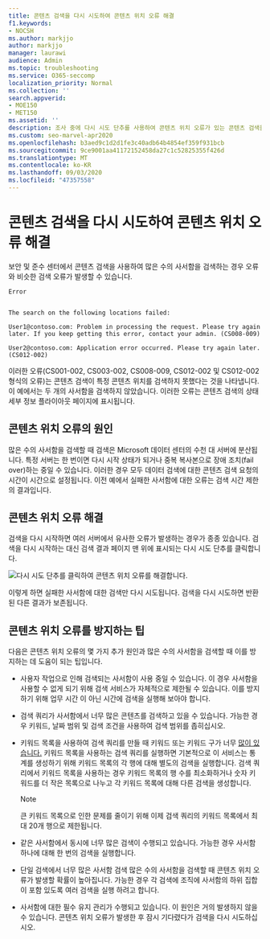 ```yaml
---
title: 콘텐츠 검색을 다시 시도하여 콘텐츠 위치 오류 해결
f1.keywords:
- NOCSH
ms.author: markjjo
author: markjjo
manager: laurawi
audience: Admin
ms.topic: troubleshooting
ms.service: O365-seccomp
localization_priority: Normal
ms.collection: ''
search.appverid:
- MOE150
- MET150
ms.assetid: ''
description: 조사 중에 다시 시도 단추를 사용하여 콘텐츠 위치 오류가 있는 콘텐츠 검색을 해결할 수 있습니다.
ms.custom: seo-marvel-apr2020
ms.openlocfilehash: b3aed9c1d2d1fe3c40adb64b4854ef359f931bcb
ms.sourcegitcommit: 9ce9001aa41172152458da27c1c52825355f426d
ms.translationtype: MT
ms.contentlocale: ko-KR
ms.lasthandoff: 09/03/2020
ms.locfileid: "47357558"
---
```

# <a name="retry-a-content-search-to-resolve-a-content-location-error"></a>콘텐츠 검색을 다시 시도하여 콘텐츠 위치 오류 해결

보안 및 준수 센터에서 콘텐츠 검색을 사용하여 많은 수의 사서함을 검색하는 경우 오류와 비슷한 검색 오류가 발생할 수 있습니다.

```text
Error


The search on the following locations failed:

User1@contoso.com: Problem in processing the request. Please try again later. If you keep getting this error, contact your admin. (CS008-009)

User2@contoso.com: Application error occurred. Please try again later. (CS012-002)
```

이러한 오류(CS001-002, CS003-002, CS008-009, CS012-002 및 CS012-002 형식의 오류)는 콘텐츠 검색이 특정 콘텐츠 위치를 검색하지 못했다는 것을 나타냅니다. 이 예에서는 두 개의 사서함을 검색하지 않았습니다. 이러한 오류는 콘텐츠 검색의 상태 세부 정보 플라이아웃 페이지에 표시됩니다.

## <a name="cause-of-content-location-errors"></a>콘텐츠 위치 오류의 원인

많은 수의 사서함을 검색할 때 검색은 Microsoft 데이터 센터의 수천 대 서버에 분산됩니다. 특정 서버는 한 번이면 다시 시작 상태가 되거나 중복 복사본으로 장애 조치(fail over)하는 중일 수 있습니다. 이러한 경우 모두 데이터 검색에 대한 콘텐츠 검색 요청의 시간이 시간으로 설정됩니다. 이전 예에서 실패한 사서함에 대한 오류는 검색 시간 제한의 결과입니다.

## <a name="resolving-content-location-errors"></a>콘텐츠 위치 오류 해결

검색을 다시 시작하면 여러 서버에서 유사한 오류가 발생하는 경우가 종종 있습니다. 검색을 다시 시작하는 대신 검색  결과 페이지 맨 위에 표시되는 다시 시도 단추를 클릭합니다.

![다시 시도 단추를 클릭하여 콘텐츠 위치 오류를 해결합니다.](../media/retrycontentsearch3.png)

이렇게 하면 실패한 사서함에 대한 검색만 다시 시도됩니다. 검색을 다시 시도하면 반환된 다른 결과가 보존됩니다.

## <a name="tips-to-avoid-content-location-errors"></a>콘텐츠 위치 오류를 방지하는 팁

다음은 콘텐츠 위치 오류의 몇 가지 추가 원인과 많은 수의 사서함을 검색할 때 이를 방지하는 데 도움이 되는 팁입니다.

- 사용자 작업으로 인해 검색되는 사서함이 사용 중일 수 있습니다. 이 경우 사서함을 사용할 수 없게 되기 위해 검색 서비스가 자체적으로 제한될 수 있습니다. 이를 방지하기 위해 업무 시간 이 아닌 시간에 검색을 실행해 보아야 합니다.

- 검색 쿼리가 사서함에서 너무 많은 콘텐츠를 검색하고 있을 수 있습니다. 가능한 경우 키워드, 날짜 범위 및 검색 조건을 사용하여 검색 범위를 좁히십시오.

- 키워드 목록을 사용하여 검색 쿼리를 만들 때 키워드 또는 키워드 구가 너무 [많이 있습니다.](view-keyword-statistics-for-content-search.md#get-keyword-statistics-for-content-searches) 키워드 목록을 사용하는 검색 쿼리를 실행하면 기본적으로 이 서비스는 통계를 생성하기 위해 키워드 목록의 각 행에 대해 별도의 검색을 실행합니다. 검색 쿼리에서 키워드 목록을 사용하는 경우 키워드 목록의 행 수를 최소화하거나 숫자 키워드를 더 작은 목록으로 나누고 각 키워드 목록에 대해 다른 검색을 생성합니다.

  > [!NOTE]
  > 큰 키워드 목록으로 인한 문제를 줄이기 위해 이제 검색 쿼리의 키워드 목록에서 최대 20개 행으로 제한됩니다.

- 같은 사서함에서 동시에 너무 많은 검색이 수행되고 있습니다. 가능한 경우 사서함 하나에 대해 한 번의 검색을 실행합니다.

- 단일 검색에서 너무 많은 사서함 검색 많은 수의 사서함을 검색할 때 콘텐츠 위치 오류가 발생할 확률이 높아집니다. 가능한 경우 각 검색에 조직에 사서함의 하위 집합이 포함 있도록 여러 검색을 실행 하려고 합니다.

- 사서함에 대한 필수 유지 관리가 수행되고 있습니다. 이 원인은 거의 발생하지 않을 수 있습니다. 콘텐츠 위치 오류가 발생한 후 잠시 기다렸다가 검색을 다시 시도하십시오.

